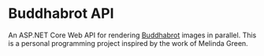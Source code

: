 # Buddhabrot API

An ASP.NET Core Web API for rendering [Buddhabrot](https://en.wikipedia.org/wiki/Buddhabrot)
images in parallel. This is a personal programming project inspired by the work of Melinda Green.
